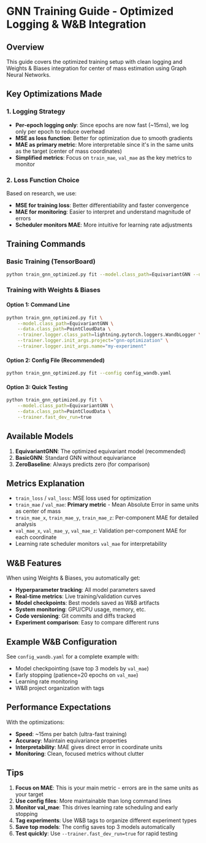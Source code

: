 # GNN Training Guide - Optimized Logging & W&B Integration

## Overview

This guide covers the optimized training setup with clean logging and Weights & Biases integration for center of mass estimation using Graph Neural Networks.

## Key Optimizations Made

### 1. **Logging Strategy**

- **Per-epoch logging only**: Since epochs are now fast (~15ms), we log only per epoch to reduce overhead
- **MSE as loss function**: Better for optimization due to smooth gradients
- **MAE as primary metric**: More interpretable since it's in the same units as the target (center of mass coordinates)
- **Simplified metrics**: Focus on `train_mae`, `val_mae` as the key metrics to monitor

### 2. **Loss Function Choice**

Based on research, we use:

- **MSE for training loss**: Better differentiability and faster convergence
- **MAE for monitoring**: Easier to interpret and understand magnitude of errors
- **Scheduler monitors MAE**: More intuitive for learning rate adjustments

## Training Commands

### Basic Training (TensorBoard)

```bash
python train_gnn_optimized.py fit --model.class_path=EquivariantGNN --data.class_path=PointCloudData
```

### Training with Weights & Biases

#### Option 1: Command Line

```bash
python train_gnn_optimized.py fit \
    --model.class_path=EquivariantGNN \
    --data.class_path=PointCloudData \
    --trainer.logger.class_path=lightning.pytorch.loggers.WandbLogger \
    --trainer.logger.init_args.project="gnn-optimization" \
    --trainer.logger.init_args.name="my-experiment"
```

#### Option 2: Config File (Recommended)

```bash
python train_gnn_optimized.py fit --config config_wandb.yaml
```

#### Option 3: Quick Testing

```bash
python train_gnn_optimized.py fit \
    --model.class_path=EquivariantGNN \
    --data.class_path=PointCloudData \
    --trainer.fast_dev_run=true
```

## Available Models

1. **EquivariantGNN**: The optimized equivariant model (recommended)
2. **BasicGNN**: Standard GNN without equivariance
3. **ZeroBaseline**: Always predicts zero (for comparison)

## Metrics Explanation

- `train_loss` / `val_loss`: MSE loss used for optimization
- `train_mae` / `val_mae`: **Primary metric** - Mean Absolute Error in same units as center of mass
- `train_mae_x`, `train_mae_y`, `train_mae_z`: Per-component MAE for detailed analysis
- `val_mae_x`, `val_mae_y`, `val_mae_z`: Validation per-component MAE for each coordinate
- Learning rate scheduler monitors `val_mae` for interpretability

## W&B Features

When using Weights & Biases, you automatically get:

- **Hyperparameter tracking**: All model parameters saved
- **Real-time metrics**: Live training/validation curves
- **Model checkpoints**: Best models saved as W&B artifacts
- **System monitoring**: GPU/CPU usage, memory, etc.
- **Code versioning**: Git commits and diffs tracked
- **Experiment comparison**: Easy to compare different runs

## Example W&B Configuration

See `config_wandb.yaml` for a complete example with:

- Model checkpointing (save top 3 models by `val_mae`)
- Early stopping (patience=20 epochs on `val_mae`)
- Learning rate monitoring
- W&B project organization with tags

## Performance Expectations

With the optimizations:

- **Speed**: ~15ms per batch (ultra-fast training)
- **Accuracy**: Maintain equivariance properties
- **Interpretability**: MAE gives direct error in coordinate units
- **Monitoring**: Clean, focused metrics without clutter

## Tips

1. **Focus on MAE**: This is your main metric - errors are in the same units as your target
2. **Use config files**: More maintainable than long command lines
3. **Monitor val_mae**: This drives learning rate scheduling and early stopping
4. **Tag experiments**: Use W&B tags to organize different experiment types
5. **Save top models**: The config saves top 3 models automatically
6. **Test quickly**: Use `--trainer.fast_dev_run=true` for rapid testing
